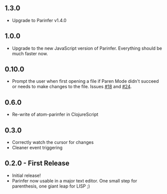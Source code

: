 ## 1.3.0
* Upgrade to Parinfer v1.4.0

## 1.0.0
* Upgrade to the new JavaScript version of Parinfer. Everything should be much faster now.

## 0.10.0
* Prompt the user when first opening a file if Paren Mode didn't succeed or
  needs to make changes to the file. Issues [#18] and [#24].

## 0.6.0
* Re-write of atom-parinfer in ClojureScript

## 0.3.0
* Correctly watch the cursor for changes
* Cleaner event triggering

## 0.2.0 - First Release
* Initial release!
* Parinfer now usable in a major text editor. One small step for parenthesis,
  one giant leap for LISP ;)

[#18]:https://github.com/oakmac/atom-parinfer/issues/18
[#24]:https://github.com/oakmac/atom-parinfer/issues/24
